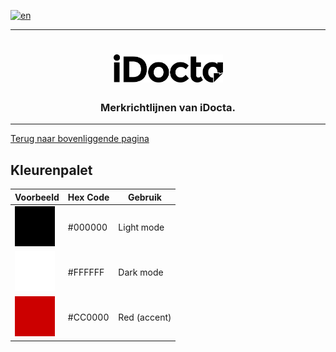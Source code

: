 [![en](https://img.shields.io/badge/lang-en-red.svg)](https://github.com/iDocta/brand-guide/blob/main/palette/README.md)

---

<h1 align="center">
    <a href="https://www.idocta.be">    
        <picture>
            <source media="(prefers-color-scheme: dark)" srcset="https://raw.githubusercontent.com/iDocta/brand-guide/main/logo/source/idocta-white.svg">
            <source media="(prefers-color-scheme: light)" srcset="https://raw.githubusercontent.com/iDocta/brand-guide/main/logo/source/idocta-black.svg">
            <img width="175px" alt="Shows a black logo in light color mode and a white one in dark color mode." src="https://raw.githubusercontent.com/iDocta/brand-guide/main/logo/source/idocta-black.svg">
        </picture>
    </a> 
</h1>
 
<h3 align="center">Merkrichtlijnen van iDocta.</h3>

---

[Terug naar bovenliggende pagina](../README.nl.md)

## Kleurenpalet

| Voorbeeld                                                                                                        | Hex Code | Gebruik      |
| ---------------------------------------------------------------------------------------------------------------- | -------- | ------------ |
| <img src="https://github.com/iDocta/brand-guide/blob/main/palette/black-000000.png?raw=true" width="64" alt=""/> | #000000  | Light mode   |
| <img src="https://github.com/iDocta/brand-guide/blob/main/palette/white-FFFFFF.png?raw=true" width="64" alt=""/> | #FFFFFF  | Dark mode    |
| <img src="https://github.com/iDocta/brand-guide/blob/main/palette/red-CC0000.png?raw=true" width="64" alt=""/>   | #CC0000  | Red (accent) |